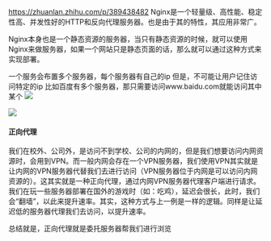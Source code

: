 https://zhuanlan.zhihu.com/p/389438482
Nginx是一个轻量级、高性能、稳定性高、并发性好的HTTP和反向代理服务器。也是由于其的特性，其应用非常广。

Nginx本身也是一个静态资源的服务器，当只有静态资源的时候，就可以使用Nginx来做服务器，如果一个网站只是静态页面的话，那么就可以通过这种方式来实现部署。

一个服务会布置多个服务器，每个服务器有自己的ip
但是，不可能让用户记住访问特定的ip
比如百度有多个服务器，那只需要访问www.baidu.com就能访问其中某个
![](https://i-blog.csdnimg.cn/blog_migrate/f42c30f0ff38c9ba6e20b9cd2cb305ce.png)

![](https://pic1.zhimg.com/v2-7601942fa8930a3509b879b675186352_1440w.png)
#### 正向代理
我们在校外、公司外，是访问不到学校、公司的内网的，但是我们想要访问内网资源时，会用到VPN。而一般内网会存在一个VPN服务器，我们使用VPN其实就是让内网的VPN服务器代替我们去进行访问（VPN服务器位于内网是可以访问内网资源的）。这其实就是一种正向代理，通过内网VPN服务器代理客户端进行请求。
我们在玩一些服务器部署在国外的游戏时（如：吃鸡），延迟会很长，此时，我们会“翻墙”，以此来提升速率。其实，这种方式与上一例是一样的逻辑。同样是让延迟低的服务器代理我们去访问，以提升速率。

总结就是，正向代理就是委托服务器帮我们进行浏览

